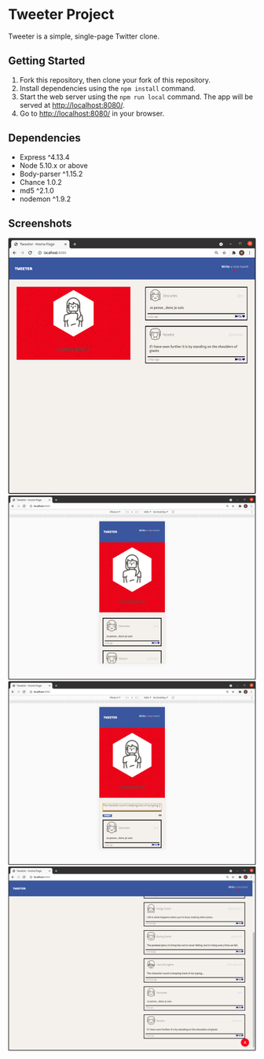 # Tweeter Project

Tweeter is a simple, single-page Twitter clone.

## Getting Started

1. Fork this repository, then clone your fork of this repository.
2. Install dependencies using the `npm install` command.
3. Start the web server using the `npm run local` command. The app will be served at <http://localhost:8080/>.
4. Go to <http://localhost:8080/> in your browser.

## Dependencies

- Express ^4.13.4
- Node 5.10.x or above
- Body-parser ^1.15.2
- Chance 1.0.2
- md5 ^2.1.0
- nodemon ^1.9.2

## Screenshots
![Desktop UI](https://github.com/BCerki/tweeter/blob/master/docs/desktop-ui.png?raw=true)
![Mobile UI](https://github.com/BCerki/tweeter/blob/master/docs/mobile-ui.png?raw=true)
![Compose form with counter](https://github.com/BCerki/tweeter/blob/master/docs/compose-form-and-counter.png?raw=true)
![Scroll button](https://github.com/BCerki/tweeter/blob/master/docs/scroll-button.png?raw=true)
